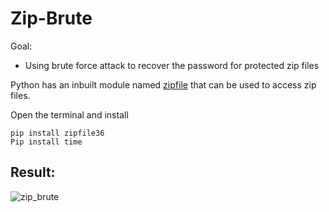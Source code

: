 # Zip-Brute 

Goal:
- Using brute force attack to recover the password for protected zip files

Python has an inbuilt module named [zipfile](https://docs.python.org/3/library/zipfile.html#zipfile-objects) that can be used to access zip files.

Open the terminal and install
```
pip install zipfile36
Pip install time
```
## Result:

![zip_brute](https://user-images.githubusercontent.com/100588945/188320908-d53916e3-b47b-4103-bed4-8a52f507aff6.png)
